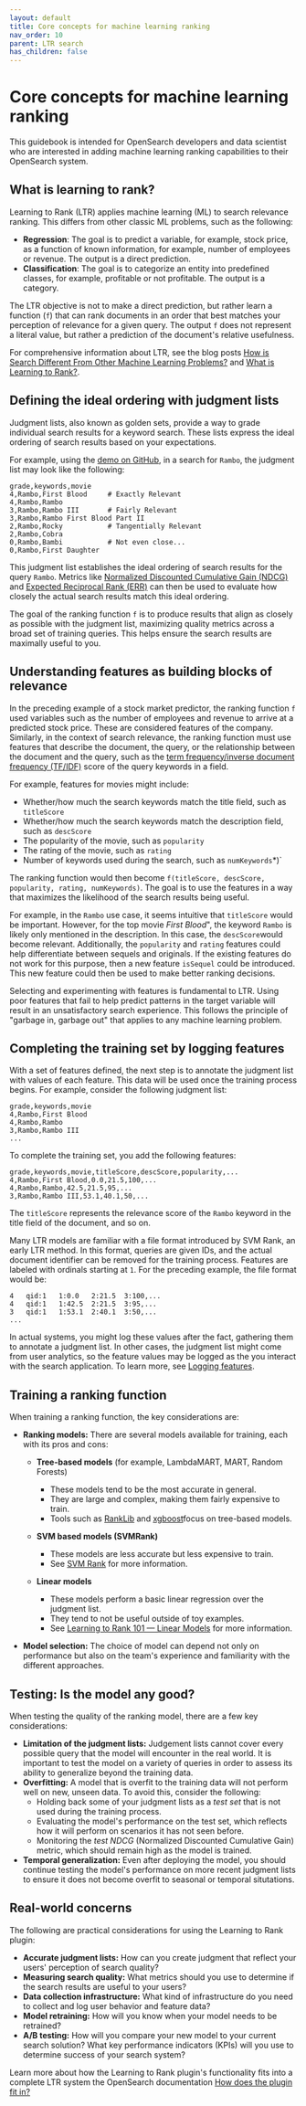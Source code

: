 ```yaml
---
layout: default
title: Core concepts for machine learning ranking
nav_order: 10
parent: LTR search
has_children: false
---
```


# Core concepts for machine learning ranking

This guidebook is intended for OpenSearch developers and data scientist who are interested in adding machine learning ranking capabilities to their OpenSearch system.

## What is learning to rank?

Learning to Rank (LTR) applies machine learning (ML) to search relevance ranking. This differs from other classic ML problems, such as the following: 

- **Regression**: The goal is to predict a variable, for example, stock price, as a function of known information, for example, number of employees or revenue. The output is a direct prediction.
- **Classification**: The goal is to categorize an entity into predefined classes, for example, profitable or not profitable. The output is a category.

The LTR objective is not to make a direct prediction, but rather learn a function (`f`) that can rank documents in an order that best matches your perception of relevance for a given query. The output `f` does not represent a literal value, but rather a prediction of the document's relative usefulness. 

For comprehensive information about LTR, see the blog posts [How is Search Different From Other Machine Learning Problems?](http://opensourceconnections.com/blog/2017/08/03/search-as-machine-learning-prob/) and [What is Learning to Rank?](http://opensourceconnections.com/blog/2017/02/24/what-is-learning-to-rank/).

## Defining the ideal ordering with judgment lists

Judgment lists, also known as golden sets, provide a way to grade individual search results for a keyword search. These lists express the ideal ordering of search results based on your expectations. 

For example, using the [demo on GitHub](http://github.com/opensearch-project/opensearch-learning-to-rank-base/tree/main/demo/), in a search for `Rambo`, the judgment list may look like the following: 

```
grade,keywords,movie
4,Rambo,First Blood     # Exactly Relevant
4,Rambo,Rambo
3,Rambo,Rambo III       # Fairly Relevant
3,Rambo,Rambo First Blood Part II
2,Rambo,Rocky           # Tangentially Relevant
2,Rambo,Cobra
0,Rambo,Bambi           # Not even close...
0,Rambo,First Daughter
```

This judgment list establishes the ideal ordering of search results for the query `Rambo`. Metrics like [Normalized Discounted Cumulative Gain (NDCG)](https://en.wikipedia.org/wiki/Discounted_cumulative_gain) and [Expected Reciprocal Rank (ERR)](https://dl.acm.org/doi/abs/10.1145/1645953.1646033) can then be used to evaluate how closely the actual search results match this ideal ordering.

The goal of the ranking function `f` is to produce results that align as closely as possible with the judgment list, maximizing quality metrics across a broad set of training queries. This helps ensure the search results are maximally useful to you.

## Understanding features as building blocks of relevance

In the preceding example of a stock market predictor, the ranking function `f` used variables such as the number of employees and revenue to arrive at a predicted stock price. These are considered features of the company. Similarly, in the context of search relevance, the ranking function must use features that describe the document, the query, or the relationship between the document and the query, such as the [term frequency/inverse document frequency (TF/IDF)](https://en.wikipedia.org/wiki/Tf%E2%80%93idf) score of the query keywords in a field.

For example, features for movies might include:

- Whether/how much the search keywords match the title field, such as `titleScore`
- Whether/how much the search keywords match the description field, such as `descScore`
- The popularity of the movie, such as `popularity`
- The rating of the movie, such as `rating`
- Number of keywords used during the search, such as `numKeywords`*)`

The ranking function would then become `f(titleScore, descScore, popularity, rating, numKeywords)`. The goal is to use the features in a way that maximizes the likelihood of the search results being useful. 

For example, in the `Rambo` use case, it seems intuitive that `titleScore` would be important. However, for the top movie _First Blood_", the keyword `Rambo` is likely only mentioned in the description. In this case, the `descScore`would become relevant. Additionally, the `popularity` and `rating` features could help differentiate between sequels and originals. If the existing features do not work for this purpose, then a new feature `isSequel` could be introduced. This new feature could then be used to make better ranking decisions.

Selecting and experimenting with features is fundamental to LTR. Using poor features that fail to help predict patterns in the target variable will result in an unsatisfactory search experience. This follows the principle of "garbage in, garbage out" that applies to any machine learning problem.

## Completing the training set by logging features

With a set of features defined, the next step is to annotate the judgment list with values of each feature. This data will be used once the training process begins. For example, consider the following judgment list: 

```
grade,keywords,movie
4,Rambo,First Blood
4,Rambo,Rambo
3,Rambo,Rambo III
...
```

To complete the training set, you add the following features:

```
grade,keywords,movie,titleScore,descScore,popularity,...
4,Rambo,First Blood,0.0,21.5,100,...
4,Rambo,Rambo,42.5,21.5,95,...
3,Rambo,Rambo III,53.1,40.1,50,...
```

The `titleScore` represents the relevance score of the `Rambo` keyword in the title field of the document, and so on.

Many LTR models are familiar with a file format introduced by SVM Rank, an early LTR method. In this format, queries are given IDs, and the actual document identifier can be removed for the training
process. Features are labeled with ordinals starting at `1`. For the preceding example, the file format would be:

```
4   qid:1   1:0.0   2:21.5  3:100,...
4   qid:1   1:42.5  2:21.5  3:95,...
3   qid:1   1:53.1  2:40.1  3:50,...
...
```

In actual systems, you might log these values after the fact, gathering them to annotate a judgment list. In other cases, the judgment list might come from user analytics, so the feature values may be logged as the you interact with the search application. To learn more, see [Logging features]({{site.url}}{{site.baseurl}}/search-plugins/ltr/logging-features/).

## Training a ranking function 

When training a ranking function, the key considerations are: 

- **Ranking models:** There are several models available for training, each with its pros and cons:
  - **Tree-based models** (for example, LambdaMART, MART, Random Forests)
    - These models tend to be the most accurate in general. 
    - They are large and complex, making them fairly expensive to train.
    - Tools such as [RankLib](https://sourceforge.net/p/lemur/wiki/RankLib/) and [xgboost](https://github.com/dmlc/xgboost)focus on tree-based models. 
    
  - **SVM based models (SVMRank)**
    - These models are less accurate but less expensive to train. 
    - See [SVM Rank](https://www.cs.cornell.edu/people/tj/svm_light/svm_rank.html) for more information.
    
  - **Linear models**
    - These models perform a basic linear regression over the judgment list.
    - They tend to not be useful outside of toy examples. 
    - See [Learning to Rank 101 — Linear Models](http://opensourceconnections.com/blog/2017/04/01/learning-to-rank-linear-models/) for more information.

- **Model selection:** The choice of model can depend not only on performance but also on the team's experience and familiarity with the different approaches.

## Testing: Is the model any good?  

When testing the quality of the ranking model, there are a few key considerations: 

- **Limitation of the judgment lists:** Judgement lists cannot cover every possible query that the model will encounter in the real world. It is important to test the model on a variety of queries in order to assess its ability to generalize beyond the training data. 
- **Overfitting:** A model that is overfit to the training data will not perform well on new, unseen data. To avoid this, consider the following:
  - Holding back some of your judgment lists as a _test set_ that is not used during the training process.
  - Evaluating the model's performance on the test set, which reflects how it will perform on scenarios it has not seen before.
  - Monitoring the _test NDCG_ (Normalized Discounted Cumulative Gain) metric, which should remain high as the model is trained.
- **Temporal generalization:** Even after deploying the model, you should continue testing the model's performance on more recent judgment lists to ensure it does not become overfit to seasonal or temporal situtations. 

## Real-world concerns

The following are practical considerations for using the Learning to Rank plugin:

- **Accurate judgment lists:** How can you create judgment that reflect your users' perception of search quality?
- **Measuring search quality:** What metrics should you use to determine if the search results are useful to your users?
- **Data collection infrastructure:** What kind of infrastructure do you need to collect and log user behavior and feature data?
- **Model retraining:** How will you know when your model needs to be retrained?
- **A/B testing:** How will you compare your new model to your current search solution? What key performance indicators (KPIs) will you use to determine success of your search system?

Learn more about how the Learning to Rank plugin's functionality fits into a complete LTR system the OpenSearch documentation [How does the plugin fit in?]({{site.url}}{{site.baseurl}}/search-plugins/ltr/fits-in/)
